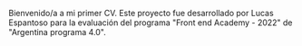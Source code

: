 Bienvenido/a a mi primer CV. 
Este proyecto fue desarrollado por Lucas Espantoso para la evaluación del programa "Front end Academy - 2022" de "Argentina programa 4.0".
